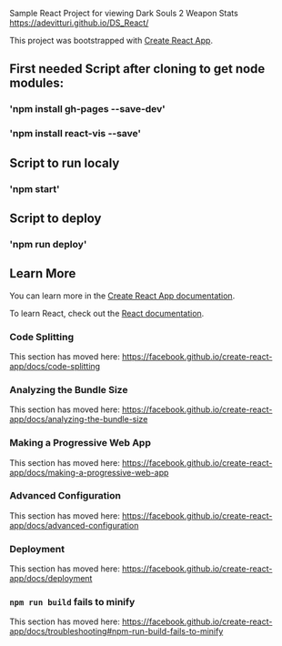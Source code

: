 Sample React Project for viewing Dark Souls 2 Weapon Stats
https://adevitturi.github.io/DS_React/

This project was bootstrapped with [Create React App](https://github.com/facebook/create-react-app).

## First needed Script after cloning to get node modules:
### 'npm install gh-pages --save-dev'
### 'npm install react-vis --save'

## Script to run localy
### 'npm start'

## Script to deploy
### 'npm run deploy'

## Learn More

You can learn more in the [Create React App documentation](https://facebook.github.io/create-react-app/docs/getting-started).

To learn React, check out the [React documentation](https://reactjs.org/).

### Code Splitting

This section has moved here: https://facebook.github.io/create-react-app/docs/code-splitting

### Analyzing the Bundle Size

This section has moved here: https://facebook.github.io/create-react-app/docs/analyzing-the-bundle-size

### Making a Progressive Web App

This section has moved here: https://facebook.github.io/create-react-app/docs/making-a-progressive-web-app

### Advanced Configuration

This section has moved here: https://facebook.github.io/create-react-app/docs/advanced-configuration

### Deployment

This section has moved here: https://facebook.github.io/create-react-app/docs/deployment

### `npm run build` fails to minify

This section has moved here: https://facebook.github.io/create-react-app/docs/troubleshooting#npm-run-build-fails-to-minify

